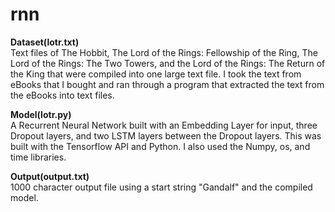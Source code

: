 # rnn


<b>Dataset(lotr.txt)</b><br>
</n>Text files of The Hobbit, The Lord of the Rings: Fellowship of the Ring, The Lord of the Rings: The Two Towers, and the Lord of the Rings: The Return of the King that were compiled into one large text file. I took the text from eBooks that I bought and ran through a program that extracted the text from the eBooks into text files.
  
<b>Model(lotr.py)</b><br>
A Recurrent Neural Network built with an Embedding Layer for input, three Dropout layers, and two LSTM layers between the Dropout layers.
This was built with the Tensorflow API and Python. I also used the Numpy, os, and time libraries.

<b>Output(output.txt)</b><br>
1000 character output file using a start string "Gandalf" and the compiled model. 
